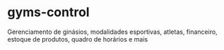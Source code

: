 # gyms-control
Gerenciamento de ginásios, modalidades esportivas, atletas, financeiro, estoque de produtos, quadro de horários e mais
